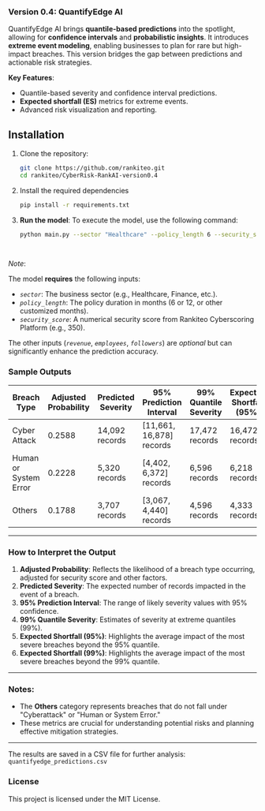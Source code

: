 ### **Version 0.4: QuantifyEdge AI**
 
QuantifyEdge AI brings **quantile-based predictions** into the spotlight, allowing for **confidence intervals** and **probabilistic insights**. It introduces **extreme event modeling**, enabling businesses to plan for rare but high-impact breaches. This version bridges the gap between predictions and actionable risk strategies.

**Key Features**:
- Quantile-based severity and confidence interval predictions.
- **Expected shortfall (ES)** metrics for extreme events.
- Advanced risk visualization and reporting.



## Installation

1. Clone the repository:
   ```bash
   git clone https://github.com/rankiteo.git
   cd rankiteo/CyberRisk-RankAI-version0.4

2. Install the required dependencies
   ```bash
   pip install -r requirements.txt

3. **Run the model**:
   To execute the model, use the following command:

   ```bash
   python main.py --sector "Healthcare" --policy_length 6 --security_score 850 --revenue 1000000 --employees 500 --followers 10000

 
*Note*:

The model **requires** the following inputs:
- *`sector`*: The business sector (e.g., Healthcare, Finance, etc.).
- *`policy_length`*: The policy duration in months (6 or 12, or other customized months).
- *`security_score`*: A numerical security score from Rankiteo Cyberscoring Platform (e.g., 350).

The other inputs (*`revenue`*, *`employees`*, *`followers`*) are *optional* but can significantly enhance the prediction accuracy.



### **Sample Outputs**


| **Breach Type**       | **Adjusted Probability** | **Predicted Severity** | **95% Prediction Interval** | **99% Quantile Severity** | **Expected Shortfall (95%)** | **Expected Shortfall (99%)** |
|------------------------|--------------------------|-------------------------|-----------------------------|----------------------------|------------------------------|------------------------------|
| Cyber Attack           | 0.2588                  | 14,092 records          | [11,661, 16,878] records    | 17,472 records             | 16,472 records               | 37,557 records               |
| Human or System Error      | 0.2228                  | 5,320 records           | [4,402, 6,372] records      | 6,596 records              | 6,218 records                | 14,178 records               |
| Others                | 0.1788                  | 3,707 records           | [3,067, 4,440] records      | 4,596 records              | 4,333 records                | 9,879 records                |

---

### How to Interpret the Output
1. **Adjusted Probability**: Reflects the likelihood of a breach type occurring, adjusted for security score and other factors.
2. **Predicted Severity**: The expected number of records impacted in the event of a breach.
3. **95% Prediction Interval**: The range of likely severity values with 95% confidence.
4. **99% Quantile Severity**: Estimates of severity at extreme quantiles (99%).
5. **Expected Shortfall (95%)**: Highlights the average impact of the most severe breaches beyond the 95% quantile.
6. **Expected Shortfall (99%)**: Highlights the average impact of the most severe breaches beyond the 99% quantile.

---

### Notes:
- The **Others** category represents breaches that do not fall under "Cyberattack" or "Human or System Error."
- These metrics are crucial for understanding potential risks and planning effective mitigation strategies.

---

The results are saved in a CSV file for further analysis: `quantifyedge_predictions.csv`


### **License**
This project is licensed under the MIT License.
